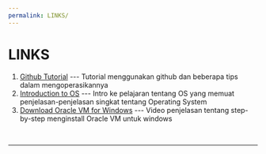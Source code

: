 ```yaml
---
permalink: LINKS/
---
```


# LINKS
1. [Github Tutorial](https://hanifrifky.github.io/os232/) ---
   Tutorial menggunakan github dan beberapa tips dalam mengoperasikannya
2. [Introduction to OS](https://youtu.be/vBURTt97EkA?si=4ok7od0AlrqUOq02) ---
   Intro ke pelajaran tentang OS yang memuat penjelasan-penjelasan singkat tentang Operating System
3. [Download Oracle VM for Windows](https://youtu.be/nvdnQX9UkMY?si=9oH07sRNLGdy1J3) ---
   Video penjelasan tentang step-by-step menginstall Oracle VM untuk windows
<br>
<hr>
